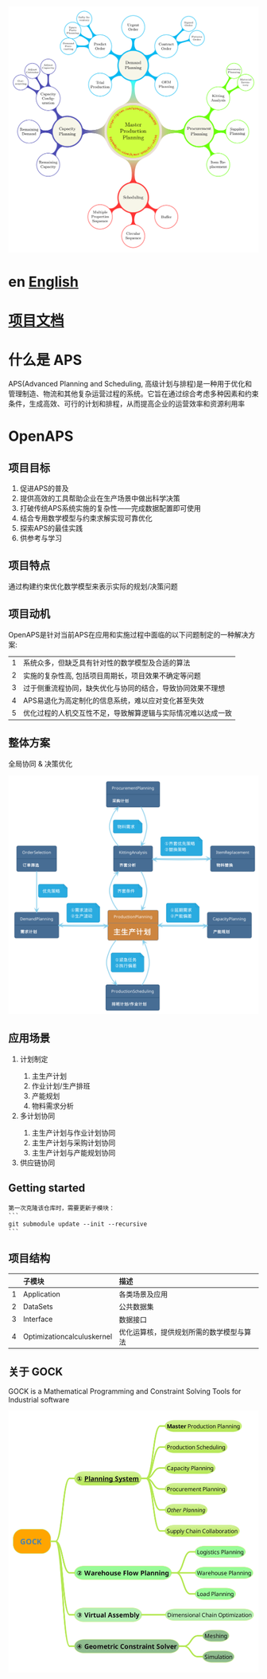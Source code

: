 
![计划体系](Docs/images/planning_system.png)

# en [English](README.en.md)
# [项目文档](Docs/OpenAPS.pdf)

# 什么是 APS
APS(Advanced Planning and Scheduling, 高级计划与排程)是一种用于优化和管理制造、物流和其他复杂运营过程的系统。它旨在通过综合考虑多种因素和约束条件，生成高效、可行的计划和排程，从而提高企业的运营效率和资源利用率

# OpenAPS
## 项目目标

<ol>
    <li>促进APS的普及</li>
    <li>提供高效的工具帮助企业在生产场景中做出科学决策</li>
    <li>打破传统APS系统实施的复杂性——完成数据配置即可使用</li>
    <li>结合专用数学模型与约束求解实现可靠优化</li>
    <li>探索APS的最佳实践</li>
    <li>供参考与学习</li>
</ol>

## 项目特点
通过构建约束优化数学模型来表示实际的规划/决策问题

## 项目动机
OpenAPS是针对当前APS在应用和实施过程中面临的以下问题制定的一种解决方案:

|   |                                                                   |
|:--|:------------------------------------------------------------------|
| 1 | 系统众多，但缺乏具有针对性的数学模型及合适的算法                  |
| 2 | 实施的复杂性高, 包括项目周期长，项目效果不确定等问题              |
| 3 | 过于侧重流程协同，缺失优化与协同的结合，导致协同效果不理想        |
| 4 | APS易退化为高定制化的信息系统，难以应对变化甚至失效 |
| 5 | 优化过程的人机交互性不足，导致解算逻辑与实际情况难以达成一致      |

## 整体方案
全局协同 & 决策优化

![计划体系的协同方案](Docs/images/collaboration_approach.png)

## 应用场景
<ol>
    <li>计划制定</li>
    <ol>
        <li>主生产计划</li>
        <li>作业计划/生产排班</li>
        <li>产能规划</li>
        <li>物料需求分析</li>
    </ol>
    <li>多计划协同</li>
    <ol>
        <li>主生产计划与作业计划协同</li>
        <li>主生产计划与采购计划协同</li>
        <li>主生产计划与产能规划协同</li>
    </ol>
    <li>供应链协同</li>
</ol>

## Getting started
    第一次克隆该仓库时，需要更新子模块：
    ```
    git submodule update --init --recursive
    ```

## 项目结构
|   | 子模块                     | 描述                                     |
|:--|:---------------------------|:-----------------------------------------|
| 1 | Application                | 各类场景及应用                           |
| 2 | DataSets                   | 公共数据集                               |
| 3 | Interface                  | 数据接口                                 |
| 4 | Optimizationcalculuskernel | 优化运算核，提供规划所需的数学模型与算法 |

## 关于 GOCK

GOCK is a Mathematical Programming and Constraint Solving Tools for Industrial software

![gock](Docs/images/gock.png)
